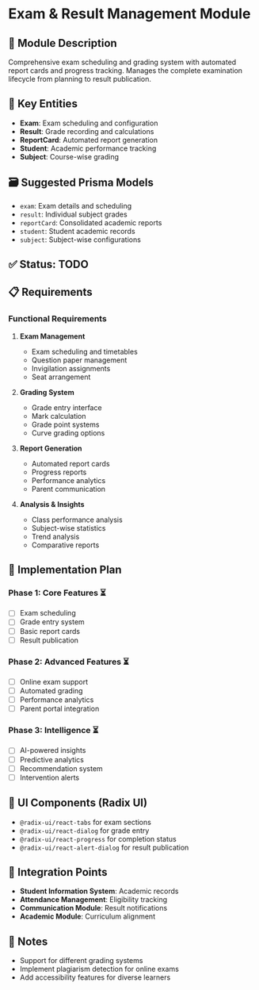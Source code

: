 # Exam & Result Management Module

## 📌 Module Description
Comprehensive exam scheduling and grading system with automated report cards and progress tracking. Manages the complete examination lifecycle from planning to result publication.

## 🧱 Key Entities
- **Exam**: Exam scheduling and configuration
- **Result**: Grade recording and calculations
- **ReportCard**: Automated report generation
- **Student**: Academic performance tracking
- **Subject**: Course-wise grading

## 🗃️ Suggested Prisma Models
- `exam`: Exam details and scheduling
- `result`: Individual subject grades
- `reportCard`: Consolidated academic reports
- `student`: Student academic records
- `subject`: Subject-wise configurations

## ✅ Status: TODO

## 📋 Requirements

### Functional Requirements
1. **Exam Management**
   - Exam scheduling and timetables
   - Question paper management
   - Invigilation assignments
   - Seat arrangement

2. **Grading System**
   - Grade entry interface
   - Mark calculation
   - Grade point systems
   - Curve grading options

3. **Report Generation**
   - Automated report cards
   - Progress reports
   - Performance analytics
   - Parent communication

4. **Analysis & Insights**
   - Class performance analysis
   - Subject-wise statistics
   - Trend analysis
   - Comparative reports

## 🚀 Implementation Plan

### Phase 1: Core Features ⏳
- [ ] Exam scheduling
- [ ] Grade entry system
- [ ] Basic report cards
- [ ] Result publication

### Phase 2: Advanced Features ⏳
- [ ] Online exam support
- [ ] Automated grading
- [ ] Performance analytics
- [ ] Parent portal integration

### Phase 3: Intelligence ⏳
- [ ] AI-powered insights
- [ ] Predictive analytics
- [ ] Recommendation system
- [ ] Intervention alerts

## 🎨 UI Components (Radix UI)
- `@radix-ui/react-tabs` for exam sections
- `@radix-ui/react-dialog` for grade entry
- `@radix-ui/react-progress` for completion status
- `@radix-ui/react-alert-dialog` for result publication

## 🔄 Integration Points
- **Student Information System**: Academic records
- **Attendance Management**: Eligibility tracking
- **Communication Module**: Result notifications
- **Academic Module**: Curriculum alignment

## 📝 Notes
- Support for different grading systems
- Implement plagiarism detection for online exams
- Add accessibility features for diverse learners